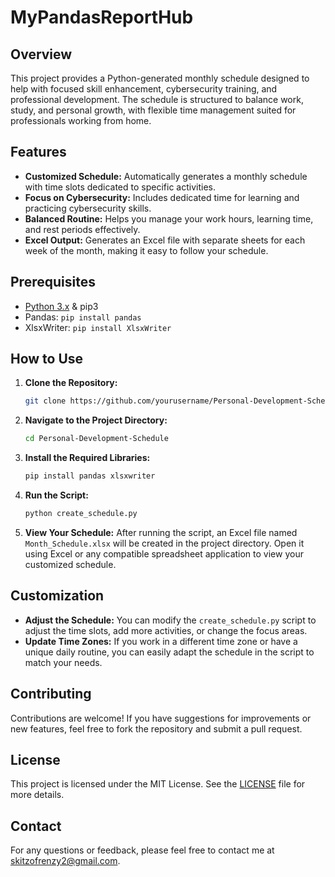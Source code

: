 # MyPandasReportHub

## Overview
This project provides a Python-generated monthly schedule designed to help with focused skill enhancement, cybersecurity training, and professional development. The schedule is structured to balance work, study, and personal growth, with flexible time management suited for professionals working from home.

## Features
- **Customized Schedule:** Automatically generates a monthly schedule with time slots dedicated to specific activities.
- **Focus on Cybersecurity:** Includes dedicated time for learning and practicing cybersecurity skills.
- **Balanced Routine:** Helps you manage your work hours, learning time, and rest periods effectively.
- **Excel Output:** Generates an Excel file with separate sheets for each week of the month, making it easy to follow your schedule.

## Prerequisites
-  [Python 3.x](https://www.python.org/) & pip3
- Pandas: `pip install pandas`
- XlsxWriter: `pip install XlsxWriter`

## How to Use

1. **Clone the Repository:**
   ```bash
   git clone https://github.com/yourusername/Personal-Development-Schedule.git
2. **Navigate to the Project Directory:**
   ```bash
   cd Personal-Development-Schedule
3. **Install the Required Libraries:**
   ```bash
   pip install pandas xlsxwriter
4. **Run the Script:**
   ```bash
   python create_schedule.py
5. **View Your Schedule:**
   After running the script, an Excel file named `Month_Schedule.xlsx` will be created in the project directory. Open it using Excel or any compatible spreadsheet application to view your customized schedule.

## Customization

- **Adjust the Schedule:** You can modify the `create_schedule.py` script to adjust the time slots, add more activities, or change the focus areas.
- **Update Time Zones:** If you work in a different time zone or have a unique daily routine, you can easily adapt the schedule in the script to match your needs.

## Contributing
Contributions are welcome! If you have suggestions for improvements or new features, feel free to fork the repository and submit a pull request.

## License
This project is licensed under the MIT License. See the [LICENSE](LICENSE) file for more details.

## Contact
For any questions or feedback, please feel free to contact me at skitzofrenzy2@gmail.com.

